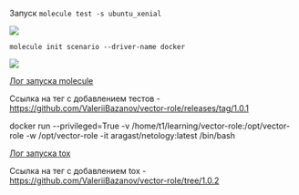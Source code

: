 Запуск  `molecule test -s ubuntu_xenial`

<image src="m-1.png">

`molecule init scenario --driver-name docker`

<image src="m-2.png">

[Лог запуска molecule](./molecule.log)

Ссылка на тег с добавлением тестов - https://github.com/ValeriiBazanov/vector-role/releases/tag/1.0.1

docker run --privileged=True -v /home/t1/learning/vector-role:/opt/vector-role -w /opt/vector-role -it aragast/netology:latest /bin/bash

[Лог запуска tox](./tox.log)

Ссылка на тег с добавлением tox - https://github.com/ValeriiBazanov/vector-role/tree/1.0.2
